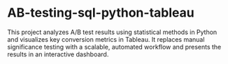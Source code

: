 # AB-testing-sql-python-tableau
This project analyzes A/B test results using statistical methods in Python and visualizes key conversion metrics in Tableau. It replaces manual significance testing with a scalable, automated workflow and presents the results in an interactive dashboard.

